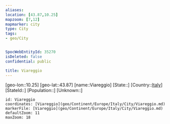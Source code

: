 ```yaml
---
aliases: 
location: [43.87,10.25]
mapzoom: [7,12] 
mapmarker: city 
type: City
tags:
- geo/City


SpocWebEntityId: 35270
isDeleted: false
confidential: public

title: Viareggio
---
```

[geo-lon::10.25]
[geo-lat::43.87]
[name::Viareggio]
[State::]
[Country::[Italy](geo/Continent/Europe/Italy.md)]
[StateId::]
[Population::]
[Unknown::]


```leaflet
id: Viareggio
coordinates: [Viareggio](geo/Continent/Europe/Italy/City/Viareggio.md)
markerFile: [Viareggio](geo/Continent/Europe/Italy/City/Viareggio.md)
defaultZoom: 11 
maxZoom: 18
```


